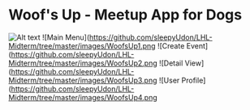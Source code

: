 # Woof's Up - Meetup App for Dogs

![Alt text](/relative/path/to/Screenshots/WoofsUp1?raw=true "Main Menu")
![Main Menu](https://github.com/sleepyUdon/LHL-Midterm/tree/master/images/WoofsUp1.png
![Create Event](https://github.com/sleepyUdon/LHL-Midterm/tree/master/images/WoofsUp2.png
![Detail View](https://github.com/sleepyUdon/LHL-Midterm/tree/master/images/WoofsUp3.png
![User Profile](https://github.com/sleepyUdon/LHL-Midterm/tree/master/images/WoofsUp4.png
             


